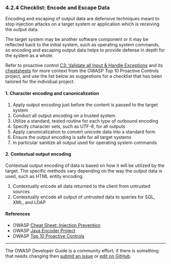 ### 4.2.4 Checklist: Encode and Escape Data

Encoding and escaping of output data are defensive techniques meant to stop injection attacks
on a target system or application which is receiving the output data.

The target system may be another software component or it may be reflected back to the initial system,
such as operating system commands,
so encoding and escaping output data helps to provide defense in depth for the system as a whole.

Refer to proactive control [C3: Validate all Input & Handle Exceptions][control3] and its [cheatsheets][csproactive-c4]
for more context from the OWASP Top 10 Proactive Controls project,
and use the list below as suggestions for a checklist that has been tailored for the individual project.

#### 1. Character encoding and canonicalization

1. Apply output encoding just before the content is passed to the target system
2. Conduct all output encoding on a trusted system
3. Utilize a standard, tested routine for each type of outbound encoding
4. Specify character sets, such as UTF-8, for all outputs
5. Apply canonicalization to convert unicode data into a standard form
6. Ensure the output encoding is safe for all target systems
7. In particular sanitize all output used for operating system commands

#### 2. Contextual output encoding

Contextual output encoding of data is based on how it will be utilized by the target.
The specific methods vary depending on the way the output data is used, such as HTML entity encoding.

1. Contextually encode all data returned to the client from untrusted sources
2. Contextually encode all output of untrusted data to queries for SQL, XML, and LDAP

#### References

* OWASP [Cheat Sheet: Injection Prevention][ipcs]
* OWASP [Java Encoder Project][encoder]
* OWASP [Top 10 Proactive Controls][proactive10]

----

The OWASP Developer Guide is a community effort; if there is something that needs changing
then [submit an issue][issue060204] or [edit on GitHub][edit060204].

[csproactive-c4]: https://cheatsheetseries.owasp.org/IndexProactiveControls.html#c4-encode-and-escape-data
[control3]: https://top10proactive.owasp.org/the-top-10/c3-validate-input-and-handle-exceptions/
[edit060204]: https://github.com/OWASP/www-project-developer-guide/blob/main/draft/06-design/02-web-app-checklist/04-encode-escape-data.md
[encoder]: https://www.owasp.org/index.php/OWASP_Java_Encoder_Project
[ipcs]: https://cheatsheetseries.owasp.org/cheatsheets/Injection_Prevention_Cheat_Sheet
[issue060204]: https://github.com/OWASP/www-project-developer-guide/issues/new?labels=enhancement&template=request.md&title=Update:%2006-design/02-web-app-checklist/04-encode-escape-data
[proactive10]: https://top10proactive.owasp.org/
